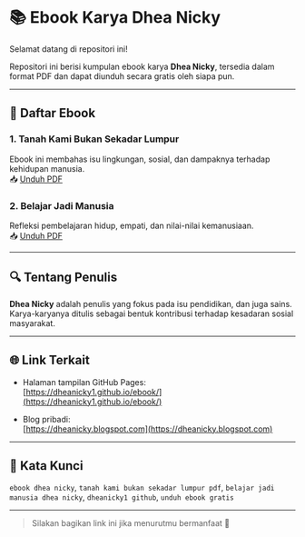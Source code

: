 # 📚 Ebook Karya Dhea Nicky

Selamat datang di repositori ini!

Repositori ini berisi kumpulan ebook karya **Dhea Nicky**, tersedia dalam format PDF dan dapat diunduh secara gratis oleh siapa pun.

---

## 📘 Daftar Ebook

### 1. **Tanah Kami Bukan Sekadar Lumpur**  
Ebook ini membahas isu lingkungan, sosial, dan dampaknya terhadap kehidupan manusia.  
📥 [Unduh PDF](https://github.com/dheanicky1/ebook/raw/main/Tanah%20Kami%20Bukan%20Sekadar%20Lumpur_Dhea%20Nicky.pdf)

### 2. **Belajar Jadi Manusia**  
Refleksi pembelajaran hidup, empati, dan nilai-nilai kemanusiaan.  
📥 [Unduh PDF](https://github.com/dheanicky1/ebook/raw/main/Belajar%20Jadi%20Manusia.pdf)

---

## 🔍 Tentang Penulis

**Dhea Nicky** adalah penulis yang fokus pada isu pendidikan, dan juga sains. Karya-karyanya ditulis sebagai bentuk kontribusi terhadap kesadaran sosial masyarakat.

---

## 🌐 Link Terkait

- Halaman tampilan GitHub Pages:  
  [https://dheanicky1.github.io/ebook/](https://dheanicky1.github.io/ebook/)

- Blog pribadi:  
  [https://dheanicky.blogspot.com](https://dheanicky.blogspot.com)

---

## 📣 Kata Kunci

`ebook dhea nicky`, `tanah kami bukan sekadar lumpur pdf`, `belajar jadi manusia dhea nicky`, `dheanicky1 github`, `unduh ebook gratis`

---

> Silakan bagikan link ini jika menurutmu bermanfaat 🙌
